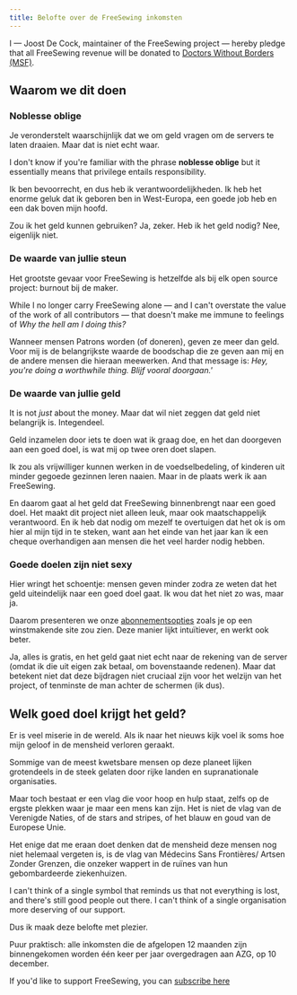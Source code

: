 ```yaml
---
title: Belofte over de FreeSewing inkomsten
---
```


<Note>

I — Joost De Cock, maintainer of the FreeSewing 
project — hereby pledge that all FreeSewing revenue will be donated 
to [Doctors Without Borders (MSF)](http://www.msf.org/).

</Note>

## Waarom we dit doen

### Noblesse oblige

Je veronderstelt waarschijnlijk dat we om geld vragen om de servers te laten draaien. Maar dat is niet echt waar.

I don't know if you're familiar with the phrase **noblesse oblige** but it essentially means that privilege entails responsibility.

Ik ben bevoorrecht, en dus heb ik verantwoordelijkheden. Ik heb het enorme geluk dat ik geboren ben in West-Europa, een goede job heb en een dak boven mijn hoofd.

Zou ik het geld kunnen gebruiken? Ja, zeker. Heb ik het geld nodig? Nee, eigenlijk niet.

### De waarde van jullie steun

Het grootste gevaar voor FreeSewing is hetzelfde als bij elk open source project: burnout bij de maker.

While I no longer carry FreeSewing alone — and I can't overstate the value of the work of all contributors — that doesn't make me immune to feelings of *Why the hell am I doing this?*

Wanneer mensen Patrons worden (of doneren), geven ze meer dan geld. Voor mij is de belangrijkste waarde de boodschap die ze geven aan mij en de andere mensen die hieraan meewerken. And that message is: *Hey, you're doing a worthwhile thing. Blijf vooral doorgaan.'*

### De waarde van jullie geld

It is not *just* about the money. Maar dat wil niet zeggen dat geld niet belangrijk is. Integendeel.

Geld inzamelen door iets te doen wat ik graag doe, en het dan doorgeven aan een goed doel, is wat mij op twee oren doet slapen.

Ik zou als vrijwilliger kunnen werken in de voedselbedeling, of kinderen uit minder gegoede gezinnen leren naaien. Maar in de plaats werk ik aan FreeSewing.

En daarom gaat al het geld dat FreeSewing binnenbrengt naar een goed doel. Het maakt dit project niet alleen leuk, maar ook maatschappelijk verantwoord. En ik heb dat nodig om mezelf te overtuigen dat het ok is om hier al mijn tijd in te steken, want aan het einde van het jaar kan ik een cheque overhandigen aan mensen die het veel harder nodig hebben.

### Goede doelen zijn niet sexy
Hier wringt het schoentje: mensen geven minder zodra ze weten dat het geld uiteindelijk naar een goed doel gaat. Ik wou dat het niet zo was, maar ja.

Daarom presenteren we onze [abonnementsopties](/patrons/join) zoals je op een winstmakende site zou zien. Deze manier lijkt intuïtiever, en werkt ook beter.

Ja, alles is gratis, en het geld gaat niet echt naar de rekening van de server (omdat ik die uit eigen zak betaal, om bovenstaande redenen). Maar dat betekent niet dat deze bijdragen niet cruciaal zijn voor het welzijn van het project, of tenminste de man achter de schermen (ik dus).

## Welk goed doel krijgt het geld?

Er is veel miserie in de wereld. Als ik naar het nieuws kijk voel ik soms hoe mijn geloof in de mensheid verloren geraakt.

Sommige van de meest kwetsbare mensen op deze planeet lijken grotendeels in de steek gelaten door rijke landen en supranationale organisaties.

Maar toch bestaat er een vlag die voor hoop en hulp staat, zelfs op de ergste plekken waar je maar een mens kan zijn. Het is niet de vlag van de Verenigde Naties, of de stars and stripes, of het blauw en goud van de Europese Unie.

Het enige dat me eraan doet denken dat de mensheid deze mensen nog niet helemaal vergeten is, is de vlag van Médecins Sans Frontières/ Artsen Zonder Grenzen, die onzeker wappert in de ruïnes van hun gebombardeerde ziekenhuizen.

I can't think of a single symbol that reminds us that not everything is lost, and there's still good people out there. I can't think of a single organisation more deserving of our support.

Dus ik maak deze belofte met plezier.

Puur praktisch: alle inkomsten die de afgelopen 12 maanden zijn binnengekomen worden één keer per jaar overgedragen aan AZG, op 10 december.

<Note>

If you'd like to support FreeSewing, you can [subscribe here](/patrons/join)

</Note>

